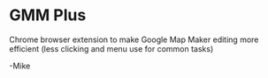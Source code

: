 GMM Plus
=======

Chrome browser extension to make Google Map Maker editing more efficient (less clicking and menu use for common tasks)

-Mike
